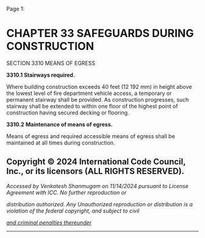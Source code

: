 Page 1:

# CHAPTER 33 SAFEGUARDS DURING CONSTRUCTION

 SECTION 3310
 MEANS OF EGRESS

**3310.1 Stairways required.**


Where building construction exceeds 40 feet (12 192 mm) in height above the lowest level of fire department vehicle
access, a temporary or permanent stairway shall be provided. As construction progresses, such stairway shall be
extended to within one floor of the highest point of construction having secured decking or flooring.


**3310.2** **Maintenance of means of egress.**

Means of egress and required accessible means of egress shall be maintained at all times during construction.


## Copyright © 2024 International Code Council, Inc., or its licensors (ALL RIGHTS RESERVED).

_Accessed by Venkatesh Shanmugam on 11/14/2024 pursuant to License Agreement with ICC. No further reproduction or_

_distribution authorized. Any Unauthorized reproduction or distribution is a violation of the federal copyright, and subject to civil_

_[and criminal penalties thereunder](http://codes.iccsafe.org/content/VACC2021P1/chapter-33-safeguards-during-construction#VACC2021P1_Ch33_Sec3310)_


-----




